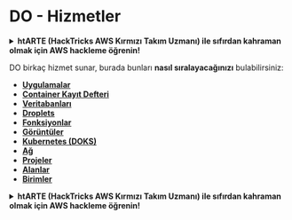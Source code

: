 # DO - Hizmetler

<details>

<summary><strong>htARTE (HackTricks AWS Kırmızı Takım Uzmanı)</strong></a><strong> ile sıfırdan kahraman olmak için AWS hackleme öğrenin!</strong></summary>

HackTricks'i desteklemenin diğer yolları:

* Şirketinizi HackTricks'te **reklamını görmek** veya HackTricks'i **PDF olarak indirmek** için [**ABONELİK PLANLARINI**](https://github.com/sponsors/carlospolop) kontrol edin!
* [**Resmi PEASS & HackTricks ürünlerini**](https://peass.creator-spring.com) edinin
* Özel [**NFT'lerden**](https://opensea.io/collection/the-peass-family) oluşan koleksiyonumuz [**The PEASS Ailesi'ni**](https://opensea.io/collection/the-peass-family) keşfedin
* 💬 [**Discord grubuna**](https://discord.gg/hRep4RUj7f) veya [**telegram grubuna**](https://t.me/peass) katılın veya bizi **Twitter** 🐦 [**@hacktricks_live**](https://twitter.com/hacktricks_live) takip edin.
* **Hacking hilelerinizi** [**HackTricks**](https://github.com/carlospolop/hacktricks) ve [**HackTricks Cloud**](https://github.com/carlospolop/hacktricks-cloud) github depolarına **PR göndererek paylaşın**.

</details>

DO birkaç hizmet sunar, burada bunları **nasıl sıralayacağınızı** bulabilirsiniz:

* ****[**Uygulamalar**](do-apps.md)****
* ****[**Container Kayıt Defteri**](do-container-registry.md)****
* ****[**Veritabanları**](do-databases.md)****
* ****[**Droplets**](do-droplets.md)****
* ****[**Fonksiyonlar**](do-functions.md)****
* ****[**Görüntüler**](do-images.md)****
* ****[**Kubernetes (DOKS)**](do-kubernetes-doks.md)****
* ****[**Ağ**](do-networking.md)****
* ****[**Projeler**](do-projects.md)****
* ****[**Alanlar**](do-spaces.md)****
* ****[**Birimler**](do-volumes.md)****

<details>

<summary><strong>htARTE (HackTricks AWS Kırmızı Takım Uzmanı)</strong></a><strong> ile sıfırdan kahraman olmak için AWS hackleme öğrenin!</strong></summary>

HackTricks'i desteklemenin diğer yolları:

* Şirketinizi HackTricks'te **reklamını görmek** veya HackTricks'i **PDF olarak indirmek** için [**ABONELİK PLANLARINI**](https://github.com/sponsors/carlospolop) kontrol edin!
* [**Resmi PEASS & HackTricks ürünlerini**](https://peass.creator-spring.com) edinin
* Özel [**NFT'lerden**](https://opensea.io/collection/the-peass-family) oluşan koleksiyonumuz [**The PEASS Ailesi'ni**](https://opensea.io/collection/the-peass-family) keşfedin
* 💬 [**Discord grubuna**](https://discord.gg/hRep4RUj7f) veya [**telegram grubuna**](https://t.me/peass) katılın veya bizi **Twitter** 🐦 [**@hacktricks_live**](https://twitter.com/hacktricks_live) takip edin.
* **Hacking hilelerinizi** [**HackTricks**](https://github.com/carlospolop/hacktricks) ve [**HackTricks Cloud**](https://github.com/carlospolop/hacktricks-cloud) github depolarına **PR göndererek paylaşın**.

</details>
